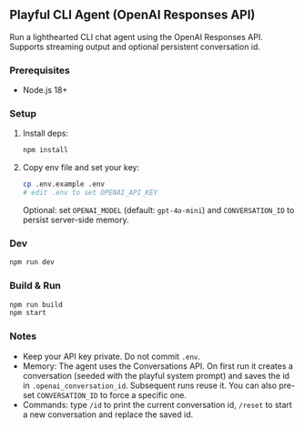 ## Playful CLI Agent (OpenAI Responses API)

Run a lighthearted CLI chat agent using the OpenAI Responses API. Supports streaming output and optional persistent conversation id.

### Prerequisites
- Node.js 18+

### Setup
1. Install deps:
   ```bash
   npm install
   ```
2. Copy env file and set your key:
   ```bash
   cp .env.example .env
   # edit .env to set OPENAI_API_KEY
   ```
   Optional: set `OPENAI_MODEL` (default: `gpt-4o-mini`) and `CONVERSATION_ID` to persist server-side memory.

### Dev
```bash
npm run dev
```

### Build & Run
```bash
npm run build
npm start
```

### Notes
- Keep your API key private. Do not commit `.env`.
- Memory: The agent uses the Conversations API. On first run it creates a conversation (seeded with the playful system prompt) and saves the id in `.openai_conversation_id`. Subsequent runs reuse it. You can also pre-set `CONVERSATION_ID` to force a specific one.
- Commands: type `/id` to print the current conversation id, `/reset` to start a new conversation and replace the saved id.


